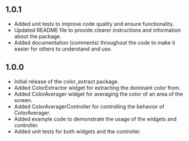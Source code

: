 ## 1.0.1

* Added unit tests to improve code quality and ensure functionality.
* Updated README file to provide clearer instructions and information about the package.
* Added documentation (comments) throughout the code to make it easier for others to understand and use.


## 1.0.0

* Initial release of the color_extract package.
* Added ColorExtractor widget for extracting the dominant color from.
* Added ColorAverager widget for averaging the color of an area of the screen.
* Added ColorAveragerController for controlling the behavior of ColorAverager.
* Added example code to demonstrate the usage of the widgets and controller.
* Added unit tests for both widgets and the controller.
